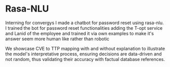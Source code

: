 # Rasa-NLU
Interning for convergys I made a chatbot for password reset using rasa-nlu.
I trained the bot for password reset functionalities adding the T-opt service and Lanid of the employee and trained it via own examples to make it's answer seem more human like rather than robotic

We showcase CVE to TTP mapping with and without explanation to illustrate the model's interpretative process, ensuring decisions are data-driven and not random, thus validating their accuracy with factual database references.
